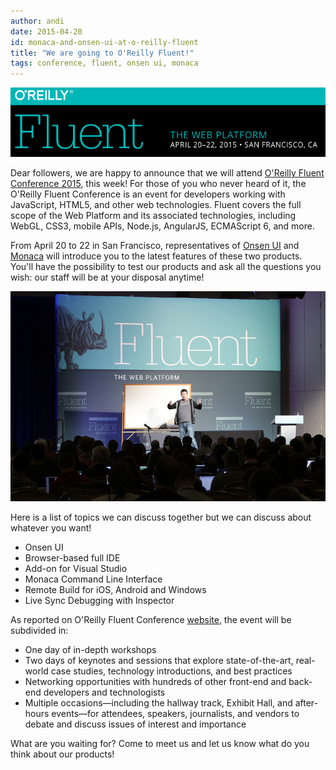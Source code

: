 ```yaml
---
author: andi
date: 2015-04-20
id: monaca-and-onsen-ui-at-o-reilly-fluent
title: "We are going to O'Reilly Fluent!"
tags: conference, fluent, onsen ui, monaca
---
```


![Conference](/blog/content/images/2015/Apr/conference.png)

Dear followers, we are happy to announce that we will attend [O'Reilly Fluent Conference 2015](http://fluentconf.com/javascript-html-2015), this week! For those of you who never heard of it, the O'Reilly Fluent Conference is an event for developers working with JavaScript, HTML5, and other web technologies. Fluent covers the full scope of the Web Platform and its associated technologies, including WebGL, CSS3, mobile APIs, Node.js, AngularJS, ECMAScript 6, and more.

<!-- more -->

From April 20 to 22 in San Francisco, representatives of [Onsen UI](http://onsen.io/) and [Monaca](https://monaca.io/) will introduce you to the latest features of these two products. You'll have the possibility to test our products and ask all the questions you wish: our staff will be at your disposal anytime!

![Conference](/blog/content/images/2015/Apr/conference2.jpg)

Here is a list of topics we can discuss together but we can discuss about whatever you want!

* Onsen UI
* Browser-based full IDE
* Add-on for Visual Studio
* Monaca Command Line Interface
* Remote Build for iOS, Android and Windows
* Live Sync Debugging with Inspector

As reported on O'Reilly Fluent Conference [website](http://fluentconf.com/javascript-html-2015/public/content/about), the event will be subdivided in:

* One day of in-depth workshops
* Two days of keynotes and sessions that explore state-of-the-art, real-world case studies, technology introductions, and best practices
* Networking opportunities with hundreds of other front-end and back-end developers and technologists
* Multiple occasions—including the hallway track, Exhibit Hall, and after-hours events—for attendees, speakers, journalists, and vendors to debate and discuss issues of interest and importance

What are you waiting for? Come to meet us and let us know what do you think about our products!
